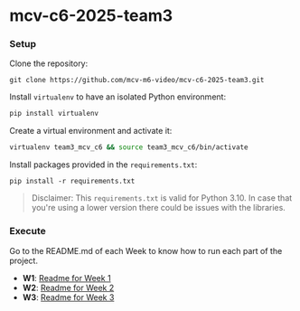 # mcv-c6-2025-team3

### Setup

Clone the repository:

```
git clone https://github.com/mcv-m6-video/mcv-c6-2025-team3.git
```

Install `virtualenv` to have an isolated Python environment:

```bash
pip install virtualenv
```

Create a virtual environment and activate it:

```bash
virtualenv team3_mcv_c6 && source team3_mcv_c6/bin/activate
```

Install packages provided in the `requirements.txt`:

```
pip install -r requirements.txt
```

> Disclaimer: This `requirements.txt` is valid for Python 3.10. In case that you're using a lower version there could be issues with the libraries.

### Execute

Go to the README.md of each Week to know how to run each part of the project.

- **W1**: [Readme for Week 1](https://github.com/mcv-m6-video/mcv-c6-2025-team3/blob/main/W1/README.md)
- **W2**: [Readme for Week 2](https://github.com/mcv-m6-video/mcv-c6-2025-team3/blob/main/W2/README.md)
- **W3**: [Readme for Week 3](https://github.com/mcv-m6-video/mcv-c6-2025-team3/blob/main/W3/README.md)
